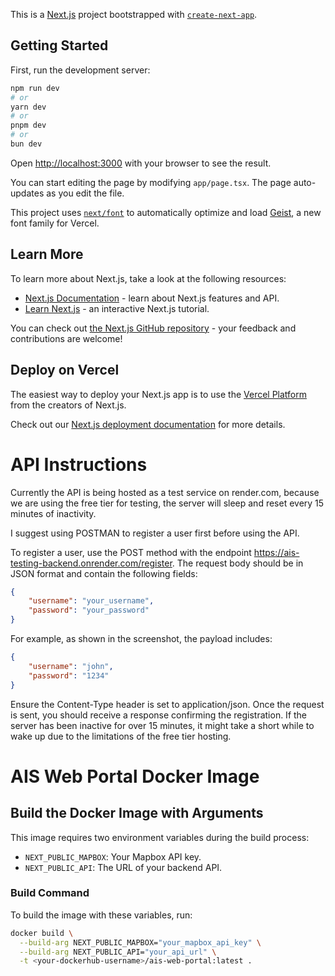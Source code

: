 This is a [Next.js](https://nextjs.org) project bootstrapped with [`create-next-app`](https://nextjs.org/docs/app/api-reference/cli/create-next-app).

## Getting Started

First, run the development server:

```bash
npm run dev
# or
yarn dev
# or
pnpm dev
# or
bun dev
```

Open [http://localhost:3000](http://localhost:3000) with your browser to see the result.

You can start editing the page by modifying `app/page.tsx`. The page auto-updates as you edit the file.

This project uses [`next/font`](https://nextjs.org/docs/app/building-your-application/optimizing/fonts) to automatically optimize and load [Geist](https://vercel.com/font), a new font family for Vercel.

## Learn More

To learn more about Next.js, take a look at the following resources:

-   [Next.js Documentation](https://nextjs.org/docs) - learn about Next.js features and API.
-   [Learn Next.js](https://nextjs.org/learn) - an interactive Next.js tutorial.

You can check out [the Next.js GitHub repository](https://github.com/vercel/next.js) - your feedback and contributions are welcome!

## Deploy on Vercel

The easiest way to deploy your Next.js app is to use the [Vercel Platform](https://vercel.com/new?utm_medium=default-template&filter=next.js&utm_source=create-next-app&utm_campaign=create-next-app-readme) from the creators of Next.js.

Check out our [Next.js deployment documentation](https://nextjs.org/docs/app/building-your-application/deploying) for more details.

# API Instructions

Currently the API is being hosted as a test service on render.com, because we are using the free tier for testing, the server will sleep and reset every 15 minutes of inactivity.

I suggest using POSTMAN to register a user first before using the API.

To register a user, use the POST method with the endpoint https://ais-testing-backend.onrender.com/register. The request body should be in JSON format and contain the following fields:

```json
{
    "username": "your_username",
    "password": "your_password"
}
```

For example, as shown in the screenshot, the payload includes:

```json
{
    "username": "john",
    "password": "1234"
}
```

Ensure the Content-Type header is set to application/json. Once the request is sent, you should receive a response confirming the registration. If the server has been inactive for over 15 minutes, it might take a short while to wake up due to the limitations of the free tier hosting.

# AIS Web Portal Docker Image

## Build the Docker Image with Arguments

This image requires two environment variables during the build process:

-   `NEXT_PUBLIC_MAPBOX`: Your Mapbox API key.
-   `NEXT_PUBLIC_API`: The URL of your backend API.

### Build Command

To build the image with these variables, run:

```bash
docker build \
  --build-arg NEXT_PUBLIC_MAPBOX="your_mapbox_api_key" \
  --build-arg NEXT_PUBLIC_API="your_api_url" \
  -t <your-dockerhub-username>/ais-web-portal:latest .
```
